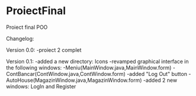 # ProiectFinal
Proiect final POO

Changelog:

Version 0.0: 
  -proiect 2 complet
  
Version 0.1:
-added a new directory: Icons
-revamped graphical interface in the following windows:
	-Meniu(MainWindow.java,MainWindow.form)
	-ContBancar(ContWindow.java,ContWindow.form)
      -added "Log Out" button
	-AutoHouse(MagazinWindow.java,MagazinWindow.form)
-added 2 new windows: LogIn and Register


